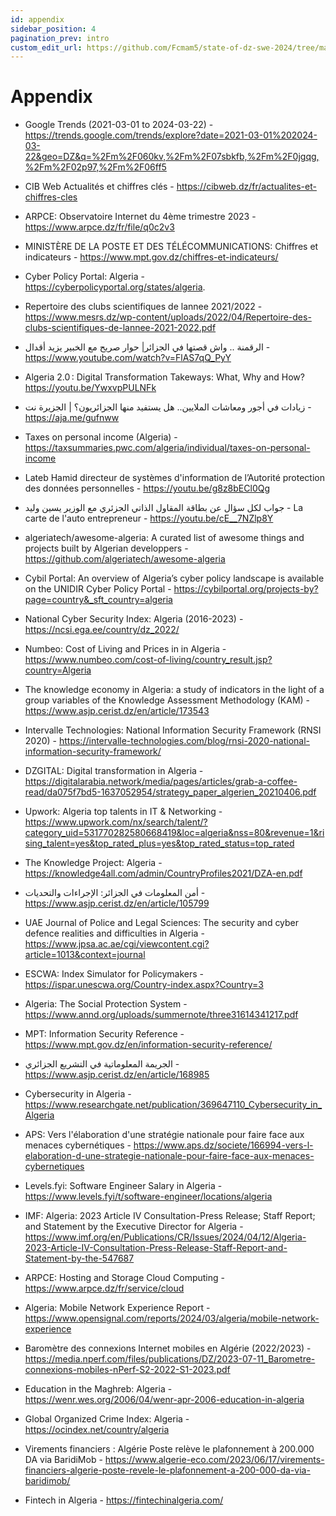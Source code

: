 ```yaml
---
id: appendix
sidebar_position: 4
pagination_prev: intro
custom_edit_url: https://github.com/Fcmam5/state-of-dz-swe-2024/tree/master/website/docs/appendix/index.md
---
```


# Appendix

- Google Trends (2021-03-01 to 2024-03-22) - https://trends.google.com/trends/explore?date=2021-03-01%202024-03-22&geo=DZ&q=%2Fm%2F060kv,%2Fm%2F07sbkfb,%2Fm%2F0jgqg,%2Fm%2F02p97,%2Fm%2F06ff5
- CIB Web Actualités et chiffres clés - https://cibweb.dz/fr/actualites-et-chiffres-cles
- ARPCE: Observatoire Internet du 4ème trimestre 2023 -  https://www.arpce.dz/fr/file/q0c2v3
- MINISTÈRE DE LA POSTE ET DES TÉLÉCOMMUNICATIONS: Chiffres et indicateurs - https://www.mpt.gov.dz/chiffres-et-indicateurs/
- Cyber Policy Portal: Algeria - https://cyberpolicyportal.org/states/algeria.
- Repertoire des clubs scientifiques de lannee 2021/2022 - https://www.mesrs.dz/wp-content/uploads/2022/04/Repertoire-des-clubs-scientifiques-de-lannee-2021-2022.pdf
- الرقمنة .. واش قصتها في الجزائر| حوار صريح مع الخبير يزيد أقدال - https://www.youtube.com/watch?v=FlAS7qQ_PyY 
- Algeria 2.0 : Digital Transformation Takeways: What, Why and How? https://youtu.be/YwxvpPULNFk
- زيادات في أجور ومعاشات الملايين.. هل يستفيد منها الجزائريون؟ | الجزيرة نت - https://aja.me/gufnww
- Taxes on personal income (Algeria) - https://taxsummaries.pwc.com/algeria/individual/taxes-on-personal-income		
- Lateb Hamid directeur de systèmes d'information de l’Autorité protection des données personnelles - https://youtu.be/g8z8bECl0Qg
- جواب لكل سؤال عن بطاقة المقاول الذاتي الجزئري مع الوزير يسين وليد - La carte de l'auto entrepreneur	- https://youtu.be/cE__7NZlp8Y
- algeriatech/awesome-algeria: A curated list of awesome things and projects built by Algerian developpers - https://github.com/algeriatech/awesome-algeria
- Cybil Portal:  An overview of Algeria’s cyber policy landscape is available on the UNIDIR Cyber Policy Portal - https://cybilportal.org/projects-by?page=country&_sft_country=algeria
- National Cyber Security Index: Algeria (2016-2023) - https://ncsi.ega.ee/country/dz_2022/
- Numbeo: Cost of Living and Prices in in Algeria - https://www.numbeo.com/cost-of-living/country_result.jsp?country=Algeria
- The knowledge economy in Algeria: a study of indicators in the light of a group variables of the Knowledge Assessment Methodology (KAM) - https://www.asjp.cerist.dz/en/article/173543
- Intervalle Technologies: National Information Security Framework (RNSI 2020) - https://intervalle-technologies.com/blog/rnsi-2020-national-information-security-framework/	
-  DZGITAL: Digital transformation in Algeria - https://digitalarabia.network/media/pages/articles/grab-a-coffee-read/da075f7bd5-1637052954/strategy_paper_algerien_20210406.pdf
-  Upwork: Algeria top talents in IT & Networking - https://www.upwork.com/nx/search/talent/?category_uid=531770282580668419&loc=algeria&nss=80&revenue=1&rising_talent=yes&top_rated_plus=yes&top_rated_status=top_rated
- The Knowledge Project: Algeria - https://knowledge4all.com/admin/CountryProfiles2021/DZA-en.pdf
- أمن المعلومات في الجزائر: الإجراءات والتحديات - https://www.asjp.cerist.dz/en/article/105799
- UAE Journal of Police and Legal Sciences: The security and cyber defence realities and difficulties in Algeria  - https://www.jpsa.ac.ae/cgi/viewcontent.cgi?article=1013&context=journal
- ESCWA: Index Simulator for Policymakers - https://ispar.unescwa.org/Country-index.aspx?Country=3
- Algeria: The Social Protection System - https://www.annd.org/uploads/summernote/three31614341217.pdf

- MPT: Information Security Reference - https://www.mpt.gov.dz/en/information-security-reference/
- الجريمة المعلوماتية في التشريع الجزائري - https://www.asjp.cerist.dz/en/article/168985
- Cybersecurity in Algeria - https://www.researchgate.net/publication/369647110_Cybersecurity_in_Algeria
- APS: Vers l'élaboration d'une stratégie nationale pour faire face aux menaces cybernétiques - https://www.aps.dz/societe/166994-vers-l-elaboration-d-une-strategie-nationale-pour-faire-face-aux-menaces-cybernetiques
- Levels.fyi: Software Engineer Salary in Algeria - https://www.levels.fyi/t/software-engineer/locations/algeria
- IMF: Algeria: 2023 Article IV Consultation-Press Release; Staff Report; and Statement by the Executive Director for Algeria - https://www.imf.org/en/Publications/CR/Issues/2024/04/12/Algeria-2023-Article-IV-Consultation-Press-Release-Staff-Report-and-Statement-by-the-547687
- ARPCE: Hosting and Storage  Cloud Computing -  https://www.arpce.dz/fr/service/cloud
- Algeria: Mobile Network Experience Report - https://www.opensignal.com/reports/2024/03/algeria/mobile-network-experience
- Baromètre des connexions Internet mobiles en Algérie (2022/2023) - https://media.nperf.com/files/publications/DZ/2023-07-11_Barometre-connexions-mobiles-nPerf-S2-2022-S1-2023.pdf
- Education in the Maghreb: Algeria - https://wenr.wes.org/2006/04/wenr-apr-2006-education-in-algeria
- Global Organized Crime Index: Algeria - https://ocindex.net/country/algeria
- Virements financiers : Algérie Poste relève le plafonnement à 200.000 DA via BaridiMob - https://www.algerie-eco.com/2023/06/17/virements-financiers-algerie-poste-revele-le-plafonnement-a-200-000-da-via-baridimob/
- Fintech in Algeria - https://fintechinalgeria.com/